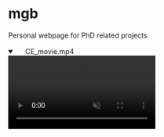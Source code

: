 # mgb
Personal webpage for PhD related projects

<details open="" class="details-reset border rounded-2">
  <summary class="px-3 py-2 border-bottom">
    <svg aria-hidden="true" viewBox="0 0 16 16" version="1.1" data-view-component="true" height="16" width="16" class="octicon octicon-device-camera-video">
    <path fill-rule="evenodd" d="..."></path>
</svg>
    <span aria-label="CE_movie.mp4" class="m-1">CE_movie.mp4</span>
    <span class="dropdown-caret"></span>
  </summary>

  <video src="https://raw.githubusercontent.com/miguelglezb/mgb/main/CE_movie.mp4" data-canonical-src="https://raw.githubusercontent.com/miguelglezb/mgb/main/CE_movie.mp4" controls="controls" muted="muted" class="d-block rounded-bottom-2 width-fit" style="max-height:640px;">

  </video>
</details>
